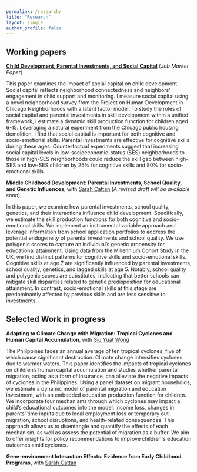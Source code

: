```yaml
---
permalink: /research/
title: "Research"
layout: single
author_profile: false
---
```


## Working papers

**[Child Development, Parental Investments, and Social Capital](/assets/files/qianyao_jmp.pdf)** (*Job Market Paper*) 
<!-- **Child Development, Parental Investments, and Social Capital** (*Job Market Paper*)  -->

<p style="font-size:14px">
This paper examines the impact of social capital on child development. Social capital reflects neighborhood connectedness and neighbors' engagement in child support and monitoring. I measure social capital using a novel neighborhood survey from the Project on Human Development in Chicago Neighborhoods with a latent factor model. To study the roles of social capital and parental investments in skill development within a unified framework, I estimate a dynamic skill production function for children aged 6-15. Leveraging a natural experiment from the Chicago public housing demolition, I find that social capital is important for both cognitive and socio-emotional skills. Parental investments are effective for cognitive skills during these ages. Counterfactual experiments suggest that increasing social capital levels in low-socioeconomic-status (SES) neighborhoods to those in high-SES neighborhoods could reduce the skill gap between high-SES and low-SES children by 25% for cognitive skills and 80% for socio-emotional skills.
</p>

<!--**[Middle Childhood Development: Parental Investments, School Quality, and Genetic Influences](/assets/files/mcs_paper.pdf)**, with [Sarah Cattan](https://sites.google.com/site/sjcattan/home) -->

**Middle Childhood Development: Parental Investments, School Quality, and Genetic Influences**, with [Sarah Cattan](https://sites.google.com/site/sjcattan/home) (*A revised draft will be available soon*)

<p style="font-size:14px">
In this paper, we examine how parental investments, school quality, genetics, and their interactions influence child development. Specifically, we estimate the skill production functions for both cognitive and socio-emotional skills. We implement an instrumental variable approach and leverage information from school application portfolios to address the potential endogeneity of parental investments and school quality. We use polygenic scores to capture an individual’s genetic propensity for educational attainment. Using data from the Millennium Cohort Study in the UK, we find distinct patterns for cognitive skills and socio-emotional skills. Cognitive skills at age 7 are significantly influenced by parental investments, school quality, genetics, and lagged skills at age 5. Notably, school quality and polygenic scores are substitutes, indicating that better schools can mitigate skill disparities related to genetic predisposition for educational attainment. In contrast, socio-emotional skills at this stage are predominantly affected by previous skills and are less sensitive to investments. 
</p>


## Selected Work in progress

**Adapting to Climate Change with Migration: Tropical Cyclones and Human Capital Accumulation**, with [Siu Yuat Wong](https://www.siuyuat.com/)

<p style="font-size:14px">
The Philippines faces an annual average of ten tropical cyclones, five of which cause significant destruction. Climate change intensifies cyclones due to warmer waters. This paper identifies the impacts of tropical cyclones on children’s human capital accumulation and studies whether parental migration, acting as a form of insurance, can alleviate the negative impacts of cyclones in the Philippines. Using a panel dataset on migrant households, we estimate a dynamic model of parental migration and education investment, with an embedded education production function for children. We incorporate four mechanisms through which cyclones may impact a child’s educational outcomes into the model: income loss, changes in parents’ time inputs due to local employment loss or temporary out-migration, school disruptions, and health-related consequences. 
This approach allows us to disentangle and quantify the effects of each mechanism, as well as assess the potential of migration as a buffer. We aim to offer insights for policy recommendations to improve children's education outcomes amid cyclones. 
</p>

**Gene-environment Interaction Effects: Evidence from Early Childhood Programs**, with [Sarah Cattan](https://sites.google.com/site/sjcattan/home)